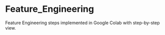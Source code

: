 # Feature_Engineering
Feature Engineering steps implemented in Google Colab with step-by-step view.
